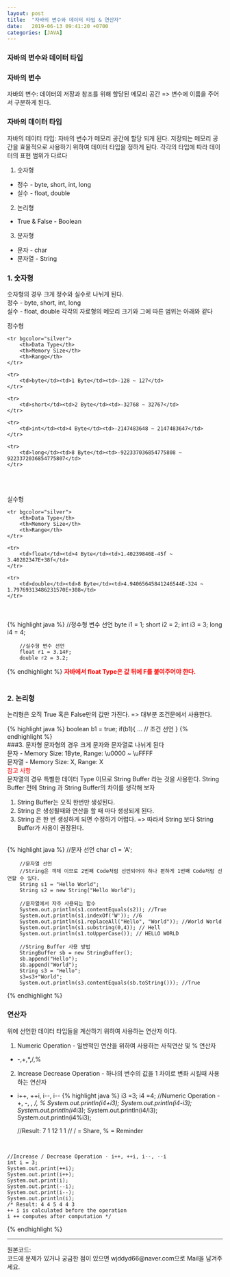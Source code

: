 ```yaml
---
layout: post
title:  "자바의 변수와 데이터 타입 & 연산자"
date:   2019-06-13 09:41:20 +0700
categories: [JAVA]
---
```


### 자바의 변수와 데이터 타입
### 자바의 변수
자바의 변수: 데이터의 저장과 참조를 위해 할당된 메모리 공간 => 변수에 이름을 주어서 구분하게 된다.
### 자바의 데이터 타입
자바의 데이터 타입: 자바의 변수가 메모리 공간에 할당 되게 된다. 저장되는 메모리 공간을 효율적으로 사용하기 위하여 데이터 타입을 정하게 된다. 각각의 타입에 따라 데이터의 표현 범위가 다르다

1. 숫자형
  - 정수 - byte, short, int, long
  - 실수 - float, double
2. 논리형
 - True & False - Boolean
3. 문자형
 - 문자 - char
 - 문자열 - String

### 1. 숫자형
숫자형의 경우 크게 정수와 실수로 나뉘게 된다.<br>
정수 - byte, short, int, long<br>
실수 - float, double
각각의 자료형의 메모리 크기와 그에 따른 범위는 아래와 같다<br>

정수형
<table align="center">

	<tr bgcolor="silver">	
		<th>Data Type</th>
		<th>Memory Size</th>
		<th>Range</th>
	</tr>
	
	<tr>
		<td>byte</td><td>1 Byte</td><td>-128 ~ 127</td>
	</tr>
	
	<tr>
		<td>short</td><td>2 Byte</td><td>-32768 ~ 32767</td>
	</tr>
	
	<tr>
		<td>int</td><td>4 Byte</td><td>-2147483648 ~ 2147483647</td>
	</tr>
	
	<tr>
		<td>long</td><td>8 Byte</td><td>-922337036854775808 ~ 9223372036854775807</td>
	</tr>
</table>
<br>

실수형
<table align="center">

	<tr bgcolor="silver">	
		<th>Data Type</th>
		<th>Memory Size</th>
		<th>Range</th>
	</tr>
	
	<tr>
		<td>float</td><td>4 Byte</td><td>1.40239846E-45f ~ 3.40282347E+38f</td>
	</tr>
	
	<tr>
		<td>double</td><td>8 Byte</td><td>4.94065645841246544E-324 ~ 1.79769313486231570E+308</td>
	</tr>
</table>
<br>
{% highlight java %}
		//정수형 변수 선언		
		byte i1 = 1;
		short i2 = 2;
		int i3 = 3;
		long i4 = 4;
		
		//실수형 변수 선언
		float r1 = 3.14F;
		double r2 = 3.2;
{% endhighlight %}
<span style ="color: red">**자바에서 float Type은 값 뒤에 F를 붙여주어야 한다.**</span><br><br>
### 2. 논리형
논리형은 오직 True 혹은 False만의 값만 가진다. => 대부분 조건문에서 사용한다.

{% highlight java %}
boolean b1 = true;
if(b1){
... // 조건 선언
}
{% endhighlight %}
<br>
###3. 문자형
문자형의 경우 크게 문자와 문자열로 나뉘게 된다<br>
문자 - Memory Size: 1Byte, Range: \u0000 ~ \uFFFF<br>
문자열 - Memory Size: X, Range: X  
<span style ="color: red">참고 사항</span>  
문자열의 경우 특별한 데이터 Type 이므로 String Buffer 라는 것을 사용한다. String Buffer 전에 String 과 String Buffer의 차이를 생각해 보자  
1. String Buffer는 오직 한번만 생성된다.
2. String 은 생성될때와 연산을 할 때 마다 생성되게 된다.
3. String 은 한 번 생성하게 되면 수정하기 어렵다.
=> 따라서 String 보다 String Buffer가 사용이 권장된다.
<br>
{% highlight java %}
		//문자 선언
		char c1 = 'A';
		
		//문자열 선언
		//String은 객체 이므로 2번째 Code처럼 선언되어야 하나 편하게 1번째 Code처럼 선언할 수 있다.
		String s1 = "Hello World";
		String s2 = new String("Hello World");
		
		//문자열에서 자주 사용되는 함수	
		System.out.println(s1.contentEquals(s2)); //True
		System.out.println(s1.indexOf('W')); //6
		System.out.println(s1.replaceAll("Hello", "World")); //World World
		System.out.println(s1.substring(0,4)); // Hell
		System.out.println(s1.toUpperCase()); // HELLO WORLD
		
		//String Buffer 사용 방법
		StringBuffer sb = new StringBuffer();
		sb.append("Hello");
		sb.append("World");
		String s3 = "Hello";
		s3=s3+"World";
		System.out.println(s3.contentEquals(sb.toString())); //True
{% endhighlight %}

### 연산자
위에 선언한 데이터 타입들을 계산하기 위하여 사용하는 연산자 이다.  
1. Numeric Operation - 일반적인 연산을 위하여 사용하는 사칙연산 및 % 연산자
 - -,+,*,/,%
2. Increase Decrease Operation - 하나의 변수의 값을 1 차이로 변화 시킬때 사용하는 연산자
 - i++, ++i, i--, i--
    {% highlight java %}
    	i3 =3;
    	i4 =4;
    	//Numeric Operation - +, -, *, /, %
    	System.out.println(i4+i3);
    	System.out.println(i4-i3);
    	System.out.println(i4*i3);
    	System.out.println(i4/i3);
    	System.out.println(i4%i3);

  	//Result: 7 1 12 1 1
  	// / = Share, % = Reminder


  ​	

  	//Increase / Decrease Operation - i++, ++i, i--, --i
  	int i = 3;
  	System.out.print(++i);
  	System.out.print(i++);
  	System.out.print(i);
  	System.out.print(--i);
  	System.out.print(i--);
  	System.out.println(i);
  	/* Result: 4 4 5 4 4 3
  	++ i is calculated before the operation
  	i ++ computes after computation */
  {% endhighlight %}
  <br>
<hr>
원본코드: <https://github.com/wjddyd66/JAVA/blob/master/Basic/Type.java><br>
코드에 문제가 있거나 궁금한 점이 있으면 wjddyd66@naver.com으로  Mail을 남겨주세요.

